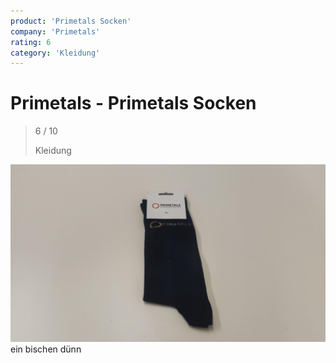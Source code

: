 ```yaml
---
product: 'Primetals Socken'
company: 'Primetals'
rating: 6
category: 'Kleidung'
---
```


# Primetals - Primetals Socken
>
> 6 / 10
>
> Kleidung

![Primetals Socken](./assets/primetals-primetals-socken-b3c7c23a-3eec-4b25-8124-dfac69801062.jpg)
ein bischen dünn
